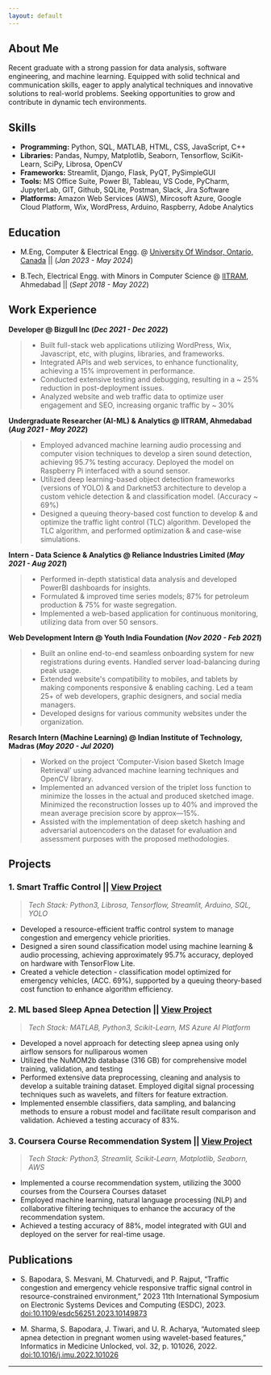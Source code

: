 ```yaml
---
layout: default
---
```

## About Me

Recent graduate with a strong passion for data analysis, software engineering, and machine learning. Equipped with solid technical and communication skills, eager to apply analytical techniques and innovative solutions to real-world problems. Seeking opportunities to grow and contribute in dynamic tech environments.

## Skills

- **Programming:** Python, SQL, MATLAB, HTML, CSS, JavaScript, C++
- **Libraries:** Pandas, Numpy, Matplotlib, Seaborn, Tensorflow, SciKit-Learn, SciPy, Librosa, OpenCV
- **Frameworks:** Streamlit, Django, Flask, PyQT, PySimpleGUI
- **Tools:** MS Office Suite, Power BI, Tableau, VS Code, PyCharm, JupyterLab, GIT, Github, SQLite, Postman, Slack, Jira Software
- **Platforms:** Amazon Web Services (AWS), Mircosoft Azure, Google Cloud Platform, Wix, WordPress, Arduino, Raspberry, Adobe Analytics

## Education
- M.Eng, Computer & Electrical Engg. @ [University Of Windsor, Ontario, Canada](https://www.uwindsor.ca/) || (_Jan 2023 - May 2024_)
        		
- B.Tech, Electrical Engg. with Minors in Computer Science @ [IITRAM](https://iitram.ac.in/), Ahmedabad || (_Sept 2018 - May 2022_)


## Work Experience

**Developer @ Bizgull Inc (_Dec 2021 - Dec 2022_)**
> - Built full-stack web applications utilizing WordPress, Wix, Javascript, etc, with plugins, libraries, and frameworks.
> - Integrated APIs and web services, to enhance functionality, achieving a 15% improvement in performance.
> - Conducted extensive testing and debugging, resulting in a ~ 25% reduction in post-deployment issues.
> - Analyzed website and web traffic data to optimize user engagement and SEO, increasing organic traffic by ~ 30%

**Undergraduate Researcher (AI-ML) & Analytics @ IITRAM, Ahmedabad (_Aug 2021 - May 2022_)**
> - Employed advanced machine learning audio processing and computer vision techniques to develop a siren sound detection, achieving 95.7% testing accuracy. Deployed the model on Raspberry Pi interfaced with a sound sensor.
> - Utilized deep learning-based object detection frameworks (versions of YOLO) & and Darknet53 architecture to develop a custom vehicle detection & and classification model. (Accuracy ~ 69%)
> - Designed a queuing theory-based cost function to develop & and optimize the traffic light control (TLC) algorithm. Developed the TLC algorithm, and performed optimization & and case-wise simulations.

**Intern - Data Science & Analytics @ Reliance Industries Limited (_May 2021 - Aug 2021_)**
> - Performed in-depth statistical data analysis and developed PowerBI dashboards for insights.
> - Formulated & improved time series models; 87% for petroleum production & 75% for waste segregation.
> - Implemented a web-based application for continuous monitoring, utilizing data from over 50 sensors.

**Web Development Intern @ Youth India Foundation (_Nov 2020 - Feb 2021_)**
> - Built an online end-to-end seamless onboarding system for new registrations during events. Handled server load-balancing during peak usage.
> - Extended website's compatibility to mobiles, and tablets by making components responsive & enabling caching. Led a team 25+ of web developers, graphic designers, and social media managers.
> - Developed designs for various community websites under the organization.

**Resarch Intern (Machine Learning) @ Indian Institute of Technology, Madras (_May 2020 - Jul 2020_)**
> - Worked on the project ‘Computer-Vision based Sketch Image Retrieval’ using advanced machine learning techniques and OpenCV library. 
> - Implemented an advanced version of the triplet loss function to minimize the losses in the actual and produced sketched image. Minimized the reconstruction losses up to 40% and improved the mean average precision score by approx—15%.
> - Assisted with the implementation of deep sketch hashing and adversarial autoencoders on the dataset for evaluation and assessment purposes with the proposed methodologies.

## Projects
### 1. Smart Traffic Control || [View Project](https://ieeexplore.ieee.org/document/10149873)
> _Tech Stack: Python3, Librosa, Tensorflow, Streamlit, Arduino, SQL, YOLO_

- Developed a resource-efficient traffic control system to manage congestion and emergency vehicle priorities.
- Designed a siren sound classification model using machine learning & audio processing, achieving approximately 95.7% accuracy, deployed on hardware with TensorFlow Lite.
- Created a vehicle detection - classification model optimized for emergency vehicles, (ACC. 69%), supported by a queuing theory-based cost function to enhance algorithm efficiency.

### 2. ML based Sleep Apnea Detection || [View Project](https://www.sciencedirect.com/science/article/pii/S235291482200168X?via%3Dihub)
> _Tech Stack: MATLAB, Python3, Scikit-Learn, MS Azure AI Platform_

- Developed a novel approach for detecting sleep apnea using only airflow sensors for nulliparous women
- Utilized the NuMOM2b database (316 GB) for comprehensive model training, validation, and testing
- Performed extensive data preprocessing, cleaning and analysis to develop a suitable training dataset. Employed digital signal processing techniques such as wavelets, and filters for feature extraction.
- Implemented ensemble classifiers, data sampling, and balancing methods to ensure a robust model and facilitate result comparison and validation. Achieved a testing accuracy of 83%. 

### 3. Coursera Course Recommendation System || [View Project](https://github.com/SagarBapodara/Coursera-Course-Recommendation-System)
> _Tech Stack: Python3, Streamlit, Scikit-Learn, Matplotlib, Seaborn, AWS_

- Implemented a course recommendation system, utilizing the 3000 courses from the Coursera Courses dataset
- Employed machine learning, natural language processing (NLP) and collaborative filtering techniques to enhance the accuracy of the recommendation system.
- Achieved a testing accuracy of 88%, model integrated with GUI and deployed on the server for real-time usage.

## Publications

- S. Bapodara, S. Mesvani, M. Chaturvedi, and P. Rajput, “Traffic congestion and emergency vehicle responsive traffic signal control in resource-constrained environment,” 2023 11th International Symposium on Electronic Systems Devices and Computing (ESDC), 2023. [doi:10.1109/esdc56251.2023.10149873](https://ieeexplore.ieee.org/document/10149873)
  
- M. Sharma, S. Bapodara, J. Tiwari, and U. R. Acharya, “Automated sleep apnea detection in pregnant women using wavelet-based features,” Informatics in Medicine Unlocked, vol. 32, p. 101026, 2022. [doi:10.1016/j.imu.2022.101026](https://www.sciencedirect.com/science/article/pii/S235291482200168X?via%3Dihub)

-----------------------------------------------------------------------------------------------------------------------------------
